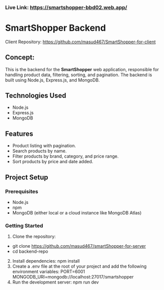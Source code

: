 ### Live Link: https://smartshopper-bbd02.web.app/
# SmartShopper Backend
Client Repository: https://github.com/masud467/SmartShopper-for-client
## Concept:
This is the backend for the **SmartShopper** web application, responsible for handling product data, filtering, sorting, and pagination. 
The backend is built using Node.js, Express.js, and MongoDB.

## Technologies Used
- Node.js
- Express.js
- MongoDB

## Features

- Product listing with pagination.
- Search products by name.
- Filter products by brand, category, and price range.
- Sort products by price and date added.

## Project Setup

### Prerequisites

- Node.js 
- npm 
- MongoDB (either local or a cloud instance like MongoDB Atlas)

### Getting Started

1. Clone the repository:
- git clone https://github.com/masud467/smartShopper-for-server
- cd backend-repo
2. Install dependencies:
 npm install
3. Create a .env file at the root of your project and add the following environment variables:
PORT=6001
MONGODB_URI=mongodb://localhost:27017/smartshopper
4. Run the development server:
  npm run dev



